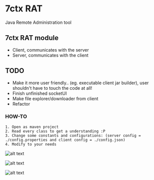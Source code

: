 # 7ctx RAT
Java Remote Administration tool

## 7ctx RAT module
* Client, communicates with the server
* Server, communicates with the client

## TODO
* Make it more user friendly.. (eg. executable client jar builder), user shouldn't have to touch the code at all!
* Finish unfinished socketUI
* Make file explorer/downloader from client
* Refactor

### HOW-TO
```
1. Open as maven project
2. Read every class to get a understanding :P
3. Change some constants and configurations: (server config = ./config.properties and client config = ./config.json)
4. Modify to your needs
```

![alt text](https://www.imgshare.io/images/2021/02/23/Screenshot_2021-02-24_00-04-40.png)

![alt text](https://www.imgshare.io/images/2021/02/23/screenshot123.jpg)

![alt text](https://www.imgshare.io/images/2021/02/23/Screenshot-from-2021-02-24-00-20-48.png)



